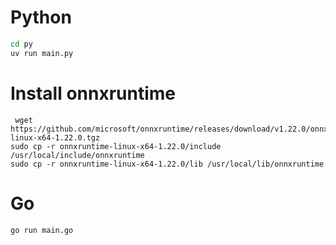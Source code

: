 # Python

```bash
cd py
uv run main.py
```

# Install onnxruntime

```
 wget https://github.com/microsoft/onnxruntime/releases/download/v1.22.0/onnxruntime-linux-x64-1.22.0.tgz
sudo cp -r onnxruntime-linux-x64-1.22.0/include /usr/local/include/onnxruntime
sudo cp -r onnxruntime-linux-x64-1.22.0/lib /usr/local/lib/onnxruntime
```

# Go

```bash
go run main.go
```
